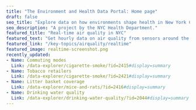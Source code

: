 ```yaml
---
title: "The Environment and Health Data Portal: Home page"
draft: false
seo_title: "Explore data on how environments shape health in New York City's neighborhoods."
seo_description: "A project by the NYC Health Department."
featured_title: "Real-time air quality in NYC"
featured_text: "Get hourly data on air quality from sensors around the city."
featured_link: "/key-topics/airquality/realtime"
featured_image: realtime-screenshot.png
recently_updated:
- Name: Commuting modes
  Link: /data-explorer/cigarette-smoke/?id=2415#display=summary
- Name: Tobacco retailers
  Link: /data-explorer/cigarette-smoke/?id=2421#display=summary
- Name: Litter basket coverage
  Link: /data-explorer/mice-and-rats/?id=2416#display=summary
- Name: Drinking water quality
  Link: /data-explorer/drinking-water-quality/?id=2044#display=summary
---
```

